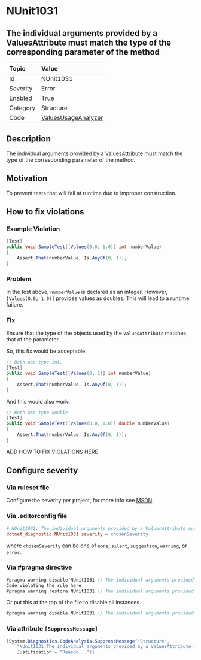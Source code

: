 # NUnit1031

## The individual arguments provided by a ValuesAttribute must match the type of the corresponding parameter of the method

| Topic    | Value
| :--      | :--
| Id       | NUnit1031
| Severity | Error
| Enabled  | True
| Category | Structure
| Code     | [ValuesUsageAnalyzer](https://github.com/nunit/nunit.analyzers/blob/master/src/nunit.analyzers/ValuesUsage/ValuesUsageAnalyzer.cs)

## Description

The individual arguments provided by a ValuesAttribute must match the type of the corresponding parameter of the method.

## Motivation

To prevent tests that will fail at runtime due to improper construction.

## How to fix violations

### Example Violation

```csharp
[Test]
public void SampleTest([Values(0.0, 1.0)] int numberValue)
{
    Assert.That(numberValue, Is.AnyOf(0, 1));
}
```

### Problem

In the test above, `numberValue` is declared as an integer. However, `[Values(0.0, 1.0)]` provides values as doubles.  This will lead to a runtime failure.

### Fix

Ensure that the type of the objects used by the `ValuesAttribute` matches that of the parameter.

So, this fix would be acceptable:

```csharp
// Both use type int.
[Test]
public void SampleTest([Values(0, 1)] int numberValue)
{
    Assert.That(numberValue, Is.AnyOf(0, 1));
}
```

And this would also work:
```csharp
// Both use type double
[Test]
public void SampleTest([Values(0.0, 1.0)] double numberValue)
{
    Assert.That(numberValue, Is.AnyOf(0, 1));
}
```

ADD HOW TO FIX VIOLATIONS HERE

<!-- start generated config severity -->
## Configure severity

### Via ruleset file

Configure the severity per project, for more info see [MSDN](https://learn.microsoft.com/en-us/visualstudio/code-quality/using-rule-sets-to-group-code-analysis-rules?view=vs-2022).

### Via .editorconfig file

```ini
# NUnit1031: The individual arguments provided by a ValuesAttribute must match the type of the corresponding parameter of the method
dotnet_diagnostic.NUnit1031.severity = chosenSeverity
```

where `chosenSeverity` can be one of `none`, `silent`, `suggestion`, `warning`, or `error`.

### Via #pragma directive

```csharp
#pragma warning disable NUnit1031 // The individual arguments provided by a ValuesAttribute must match the type of the corresponding parameter of the method
Code violating the rule here
#pragma warning restore NUnit1031 // The individual arguments provided by a ValuesAttribute must match the type of the corresponding parameter of the method
```

Or put this at the top of the file to disable all instances.

```csharp
#pragma warning disable NUnit1031 // The individual arguments provided by a ValuesAttribute must match the type of the corresponding parameter of the method
```

### Via attribute `[SuppressMessage]`

```csharp
[System.Diagnostics.CodeAnalysis.SuppressMessage("Structure",
    "NUnit1031:The individual arguments provided by a ValuesAttribute must match the type of the corresponding parameter of the method",
    Justification = "Reason...")]
```
<!-- end generated config severity -->
